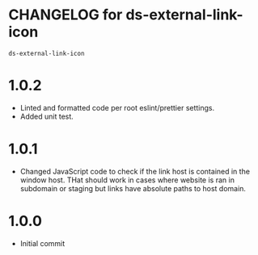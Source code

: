 # CHANGELOG for ds-external-link-icon
`ds-external-link-icon`

# 1.0.2
* Linted and formatted code per root eslint/prettier settings.
* Added unit test.

# 1.0.1
* Changed JavaScript code to check if the link host is contained in the window host. THat should work in cases where website is ran in subdomain or staging but links have absolute paths to host domain.

# 1.0.0
* Initial commit

